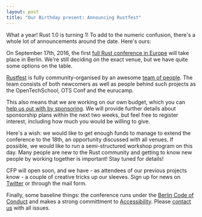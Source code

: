 ```yaml
---
layout: post
title: "Our Birthday present: Announcing Rustfest"
---
```


What a year! Rust 1.0 is turning 1! To add to the numeric confusion, there's a whole lot of announcements around the date. Here's ours:

On September 17th, 2016, the first [full Rust conference in Europe](/) will take place in Berlin. We're still deciding on the exact venue, but we have quite some options on the table.

[Rustfest](/) is fully community-organised by an awesome [team of people](/about/). The team consists of both newcomers as well as people behind such projects as the OpenTechSchool, OTS Conf and the eurucamp.

This also means that we are working on our own budget, which you can [help us out with by sponsoring](mailto:sponsor@rustfest.eu). We will provide further details about sponsorship plans within the next two weeks, but feel free to register interest, including how much you would be willing to give.

Here's a wish: we would like to get enough funds to manage to extend the conference to the 18th, an opportunity discussed with all venues. If possible, we would like to run a semi-structured workshop program on this day. Many people are new to the Rust community and getting to know new people by working together is important! Stay tuned for details!

CFP will open soon, and we have - as attendees of our previous projects know - a couple of creative tricks up our sleeves. Sign up for news on [Twitter](http://twitter.com/rustfest) or through the mail form.

Finally, some baseline things: the conference runs under the [Berlin Code of Conduct](/code-of-conduct/) and makes a strong committment to [Accessibility](/accessibility/). Please [contact us](mailto:team@rustfest.eu) with all issues.